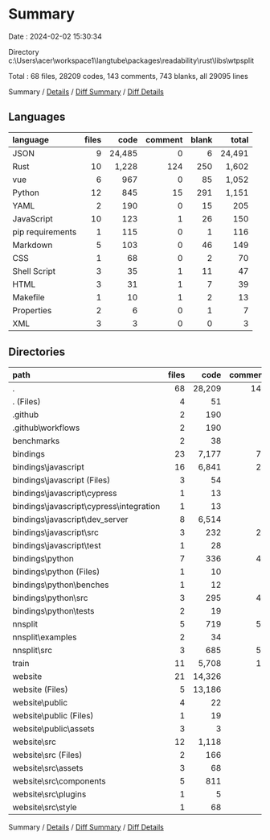 # Summary

Date : 2024-02-02 15:30:34

Directory c:\\Users\\acer\\workspace1\\langtube\\packages\\readability\\rust\\libs\\wtpsplit

Total : 68 files,  28209 codes, 143 comments, 743 blanks, all 29095 lines

Summary / [Details](details.md) / [Diff Summary](diff.md) / [Diff Details](diff-details.md)

## Languages
| language | files | code | comment | blank | total |
| :--- | ---: | ---: | ---: | ---: | ---: |
| JSON | 9 | 24,485 | 0 | 6 | 24,491 |
| Rust | 10 | 1,228 | 124 | 250 | 1,602 |
| vue | 6 | 967 | 0 | 85 | 1,052 |
| Python | 12 | 845 | 15 | 291 | 1,151 |
| YAML | 2 | 190 | 0 | 15 | 205 |
| JavaScript | 10 | 123 | 1 | 26 | 150 |
| pip requirements | 1 | 115 | 0 | 1 | 116 |
| Markdown | 5 | 103 | 0 | 46 | 149 |
| CSS | 1 | 68 | 0 | 2 | 70 |
| Shell Script | 3 | 35 | 1 | 11 | 47 |
| HTML | 3 | 31 | 1 | 7 | 39 |
| Makefile | 1 | 10 | 1 | 2 | 13 |
| Properties | 2 | 6 | 0 | 1 | 7 |
| XML | 3 | 3 | 0 | 0 | 3 |

## Directories
| path | files | code | comment | blank | total |
| :--- | ---: | ---: | ---: | ---: | ---: |
| . | 68 | 28,209 | 143 | 743 | 29,095 |
| . (Files) | 4 | 51 | 1 | 18 | 70 |
| .github | 2 | 190 | 0 | 15 | 205 |
| .github\\workflows | 2 | 190 | 0 | 15 | 205 |
| benchmarks | 2 | 38 | 0 | 18 | 56 |
| bindings | 23 | 7,177 | 70 | 162 | 7,409 |
| bindings\\javascript | 16 | 6,841 | 24 | 74 | 6,939 |
| bindings\\javascript (Files) | 3 | 54 | 0 | 2 | 56 |
| bindings\\javascript\\cypress | 1 | 13 | 0 | 3 | 16 |
| bindings\\javascript\\cypress\\integration | 1 | 13 | 0 | 3 | 16 |
| bindings\\javascript\\dev_server | 8 | 6,514 | 0 | 16 | 6,530 |
| bindings\\javascript\\src | 3 | 232 | 24 | 48 | 304 |
| bindings\\javascript\\test | 1 | 28 | 0 | 5 | 33 |
| bindings\\python | 7 | 336 | 46 | 88 | 470 |
| bindings\\python (Files) | 1 | 10 | 1 | 2 | 13 |
| bindings\\python\\benches | 1 | 12 | 0 | 6 | 18 |
| bindings\\python\\src | 3 | 295 | 45 | 68 | 408 |
| bindings\\python\\tests | 2 | 19 | 0 | 12 | 31 |
| nnsplit | 5 | 719 | 57 | 146 | 922 |
| nnsplit\\examples | 2 | 34 | 0 | 11 | 45 |
| nnsplit\\src | 3 | 685 | 57 | 135 | 877 |
| train | 11 | 5,708 | 13 | 246 | 5,967 |
| website | 21 | 14,326 | 2 | 138 | 14,466 |
| website (Files) | 5 | 13,186 | 1 | 9 | 13,196 |
| website\\public | 4 | 22 | 1 | 3 | 26 |
| website\\public (Files) | 1 | 19 | 1 | 3 | 23 |
| website\\public\\assets | 3 | 3 | 0 | 0 | 3 |
| website\\src | 12 | 1,118 | 0 | 126 | 1,244 |
| website\\src (Files) | 2 | 166 | 0 | 17 | 183 |
| website\\src\\assets | 3 | 68 | 0 | 32 | 100 |
| website\\src\\components | 5 | 811 | 0 | 72 | 883 |
| website\\src\\plugins | 1 | 5 | 0 | 3 | 8 |
| website\\src\\style | 1 | 68 | 0 | 2 | 70 |

Summary / [Details](details.md) / [Diff Summary](diff.md) / [Diff Details](diff-details.md)